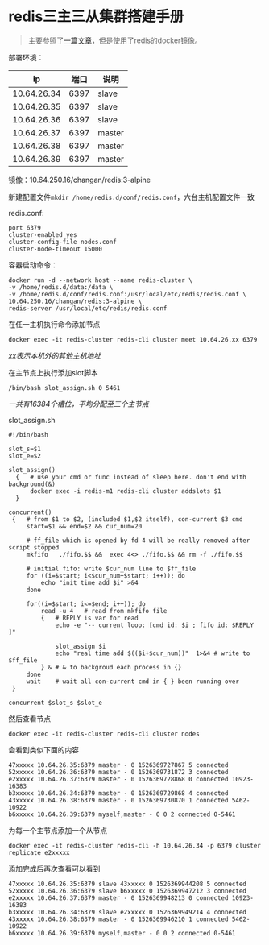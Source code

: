 # redis三主三从集群搭建手册

> 主要参照了[一篇文章](https://blog.csdn.net/men_wen/article/details/72853078)，但是使用了redis的docker镜像。

部署环境：

| ip | 端口|说明 |
|--|--|--|
|10.64.26.34|6397|slave|
|10.64.26.35|6397|slave|
|10.64.26.36|6397|slave|
|10.64.26.37|6397|master|
|10.64.26.38|6397|master|
|10.64.26.39|6397|master|

镜像：10.64.250.16/changan/redis:3-alpine

新建配置文件`mkdir /home/redis.d/conf/redis.conf`，六台主机配置文件一致

redis.conf:
```
port 6379
cluster-enabled yes
cluster-config-file nodes.conf
cluster-node-timeout 15000
```

容器启动命令：
```shell
docker run -d --network host --name redis-cluster \ 
-v /home/redis.d/data:/data \ 
-v /home/redis.d/conf/redis.conf:/usr/local/etc/redis/redis.conf \
10.64.250.16/changan/redis:3-alpine \ 
redis-server /usr/local/etc/redis/redis.conf
```
在任一主机执行命令添加节点
```shell
docker exec -it redis-cluster redis-cli cluster meet 10.64.26.xx 6379
```
_xx表示本机外的其他主机地址_

在主节点上执行添加slot脚本
```
/bin/bash slot_assign.sh 0 5461
```
_一共有16384个槽位，平均分配至三个主节点_

slot_assign.sh

```shell
#!/bin/bash

slot_s=$1
slot_e=$2

slot_assign()
  {   # use your cmd or func instead of sleep here. don't end with background(&)
      docker exec -i redis-m1 redis-cli cluster addslots $1
  }
  
concurrent()
 {   # from $1 to $2, (included $1,$2 itself), con-current $3 cmd
     start=$1 && end=$2 && cur_num=20
 
     # ff_file which is opened by fd 4 will be really removed after script stopped
     mkfifo   ./fifo.$$ &&  exec 4<> ./fifo.$$ && rm -f ./fifo.$$
 
     # initial fifo: write $cur_num line to $ff_file
     for ((i=$start; i<$cur_num+$start; i++)); do
         echo "init time add $i" >&4
     done
 
     for((i=$start; i<=$end; i++)); do
         read -u 4   # read from mkfifo file
         {   # REPLY is var for read
             echo -e "-- current loop: [cmd id: $i ; fifo id: $REPLY ]"
 
             slot_assign $i
             echo "real time add $(($i+$cur_num))"  1>&4 # write to $ff_file
         } & # & to backgroud each process in {}
     done
     wait    # wait all con-current cmd in { } been running over
 }

concurrent $slot_s $slot_e
```

然后查看节点
```shell
docker exec -it redis-cluster redis-cli cluster nodes
```
会看到类似下面的内容
```
47xxxxx 10.64.26.35:6379 master - 0 1526369727867 5 connected
52xxxxx 10.64.26.36:6379 master - 0 1526369731872 3 connected
e2xxxxx 10.64.26.37:6379 master - 0 1526369728868 0 connected 10923-16383
b3xxxxx 10.64.26.34:6379 master - 0 1526369729868 4 connected
43xxxxx 10.64.26.38:6379 master - 0 1526369730870 1 connected 5462-10922
b6xxxxx 10.64.26.39:6379 myself,master - 0 0 2 connected 0-5461
```
为每一个主节点添加一个从节点
```shell
docker exec -it redis-cluster redis-cli -h 10.64.26.34 -p 6379 cluster replicate e2xxxxx
```

添加完成后再次查看可以看到
```
47xxxxx 10.64.26.35:6379 slave 43xxxxx 0 1526369944208 5 connected
52xxxxx 10.64.26.36:6379 slave b6xxxxx 0 1526369947212 3 connected
e2xxxxx 10.64.26.37:6379 master - 0 1526369948213 0 connected 10923-16383
b3xxxxx 10.64.26.34:6379 slave e2xxxxx 0 1526369949214 4 connected
43xxxxx 10.64.26.38:6379 master - 0 1526369946210 1 connected 5462-10922
b6xxxxx 10.64.26.39:6379 myself,master - 0 0 2 connected 0-5461
```